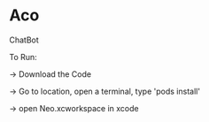 # Aco
ChatBot

To Run:

-> Download the Code

-> Go to location, open a terminal, type 'pods install'

-> open Neo.xcworkspace in xcode
